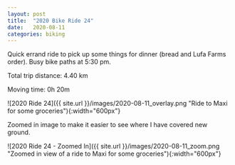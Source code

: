 ```yaml
---
layout: post
title:  "2020 Bike Ride 24"
date:   2020-08-11
categories: biking
---
```


Quick errand ride to pick up some things for dinner (bread and Lufa Farms order). Busy bike paths at 5:30 pm.

Total trip distance: 4.40 km

Moving time: 0h 20m

![2020 Ride 24]({{ site.url }}/images/2020-08-11_overlay.png "Ride to Maxi for some groceries"){:width="600px"}

Zoomed in image to make it easier to see where I have covered new ground.

![2020 Ride 24 - Zoomed In]({{ site.url }}/images/2020-08-11_zoom.png "Zoomed in view of a ride to Maxi for some groceries"){:width="600px"}
